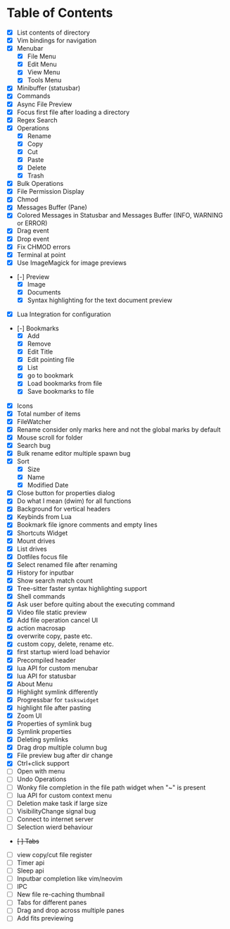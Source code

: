 
# Table of Contents

- [X] List contents of directory
- [X] Vim bindings for navigation
- [X] Menubar
  - [X] File Menu
  - [X] Edit Menu
  - [X] View Menu
  - [X] Tools Menu
- [X] Minibuffer (statusbar)
- [X] Commands
- [X] Async File Preview
- [X] Focus first file after loading a directory
- [X] Regex Search
- [X] Operations
  - [X] Rename
  - [X] Copy
  - [X] Cut
  - [X] Paste
  - [X] Delete
  - [X] Trash
- [X] Bulk Operations
- [X] File Permission Display
- [X] Chmod
- [X] Messages Buffer (Pane)
- [X] Colored Messages in Statusbar and Messages Buffer (INFO, WARNING or ERROR)
- [X] Drag event
- [X] Drop event
- [X] Fix CHMOD errors
- [X] Terminal at point
- [X] Use ImageMagick for image previews
- [-] Preview
  - [X] Image
  - [X] Documents
  - [X] Syntax highlighting for the text document preview
- [X] Lua Integration for configuration
- [-] Bookmarks
  - [X] Add
  - [X] Remove
  - [X] Edit Title
  - [X] Edit pointing file
  - [X] List
  - [X] go to bookmark
  - [X] Load bookmarks from file
  - [X] Save bookmarks to file
- [X] Icons
- [X] Total number of items
- [X] FileWatcher
- [X] Rename consider only marks here and not the global marks by default
- [X] Mouse scroll for folder
- [X] Search bug
- [X] Bulk rename editor multiple spawn bug
- [X] Sort
  - [X] Size
  - [X] Name
  - [X] Modified Date
- [X] Close button for properties dialog
- [X] Do what I mean (dwim) for all functions
- [X] Background for vertical headers
- [X] Keybinds from Lua
- [X] Bookmark file ignore comments and empty lines
- [X] Shortcuts Widget
- [X] Mount drives
- [X] List drives
- [X] Dotfiles focus file
- [X] Select renamed file after renaming
- [X] History for inputbar
- [X] Show search match count
- [X] Tree-sitter faster syntax highlighting support
- [X] Shell commands
- [X] Ask user before quiting about the executing command
- [X] Video file static preview
- [X] Add file operation cancel UI
- [X] action macrosap
- [X] overwrite copy, paste etc.
- [X] custom copy, delete, rename etc.
- [X] first startup wierd load behavior
- [X] Precompiled header
- [X] lua API for custom menubar
- [X] lua API for statusbar
- [X] About Menu
- [X] Highlight symlink differently
- [X] Progressbar for `taskswidget`
- [X] highlight file after pasting
- [X] Zoom UI
- [X] Properties of symlink bug
- [X] Symlink properties
- [X] Deleting symlinks
- [X] Drag drop multiple column bug
- [X] File preview bug after dir change
- [X] Ctrl+click support
- [ ] Open with menu
- [ ] Undo Operations
- [ ] Wonky file completion in the file path widget when "~" is present
- [ ] lua API for custom context menu
- [ ] Deletion make task if large size
- [ ] VisibilityChange signal bug
- [ ] Connect to internet server
- [ ] Selection wierd behaviour
- ~~[ ] Tabs~~
- [ ] view copy/cut file register
- [ ] Timer api
- [ ] Sleep api
- [ ] Inputbar completion like vim/neovim
- [ ] IPC
- [ ] New file re-caching thumbnail
- [ ] Tabs for different panes
- [ ] Drag and drop across multiple panes
- [ ] Add fits previewing
